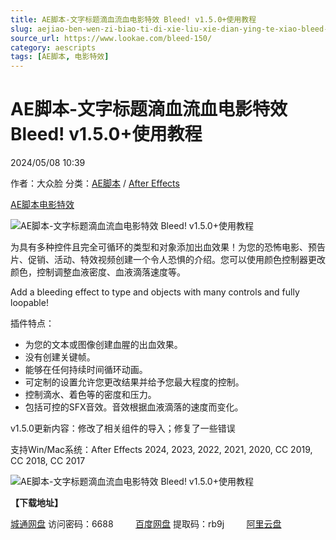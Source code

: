 ```yaml
---
title: AE脚本-文字标题滴血流血电影特效 Bleed! v1.5.0+使用教程
slug: aejiao-ben-wen-zi-biao-ti-di-xie-liu-xie-dian-ying-te-xiao-bleed-v1-5-0-shi-yong-jiao-cheng
source_url: https://www.lookae.com/bleed-150/
category: aescripts
tags: [AE脚本, 电影特效]
---
```

# AE脚本-文字标题滴血流血电影特效 Bleed! v1.5.0+使用教程

2024/05/08 10:39

作者：大众脸
分类：[AE脚本](https://www.lookae.com/after-effects/aescripts/) / [After Effects](https://www.lookae.com/after-effects/)

[AE脚本](https://www.lookae.com/tag/ae%e8%84%9a%e6%9c%ac/)[电影特效](https://www.lookae.com/tag/%e7%94%b5%e5%bd%b1%e7%89%b9%e6%95%88/)

![AE脚本-文字标题滴血流血电影特效 Bleed! v1.5.0+使用教程](https://www.lookae.com/wp-content/uploads/2023/09/Bleed.jpg "AE脚本-文字标题滴血流血电影特效 Bleed! v1.5.0+使用教程-LookAE.com")

为具有多种控件且完全可循环的类型和对象添加出血效果！为您的恐怖电影、预告片、促销、活动、特效视频创建一个令人恐惧的介绍。您可以使用颜色控制器更改颜色，控制调整血液密度、血液滴落速度等。

Add a bleeding effect to type and objects with many controls and fully loopable!

插件特点：

* 为您的文本或图像创建血腥的出血效果。
* 没有创建关键帧。
* 能够在任何持续时间循环动画。
* 可定制的设置允许您更改结果并给予您最大程度的控制。
* 控制滴水、着色等的密度和压力。
* 包括可控的SFX音效。音效根据血液滴落的速度而变化。

v1.5.0更新内容：修改了相关组件的导入；修复了一些错误

支持Win/Mac系统：After Effects 2024, 2023, 2022, 2021, 2020, CC 2019, CC 2018, CC 2017

![AE脚本-文字标题滴血流血电影特效 Bleed! v1.5.0+使用教程](https://img.alicdn.com/imgextra/i4/705956171/O1CN01VOLKdu1vSMzrrLzDw_!!705956171.gif "AE脚本-文字标题滴血流血电影特效 Bleed! v1.5.0+使用教程-LookAE.com")

**【下载地址】**

[城通网盘](https://url70.ctfile.com/f/2827370-1242668929-e1c75c?p=4431) 访问密码：6688         [百度网盘](https://pan.baidu.com/s/1BEOgP0cKxG8NbSrPK2jIeg?pwd=rb9j) 提取码：rb9j         [阿里云盘](https://www.alipan.com/s/uZkYLVnNuBQ)

